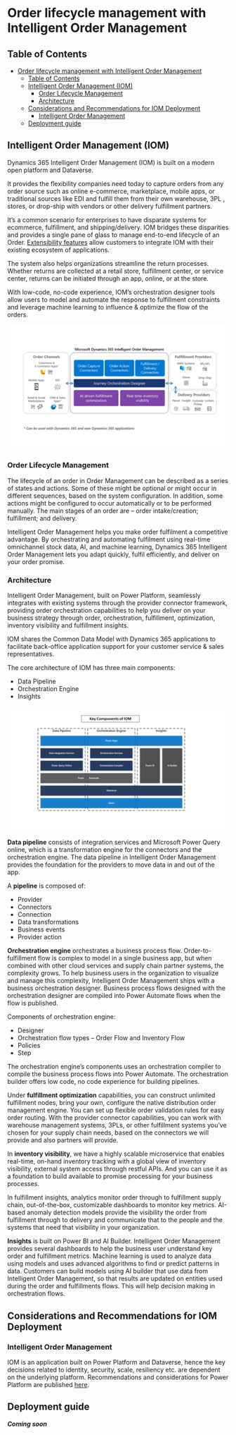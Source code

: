 # Order lifecycle management with Intelligent Order Management

## Table of Contents

- [Order lifecycle management with Intelligent Order Management](#order-lifecycle-management-with-intelligent-order-management)
  - [Table of Contents](#table-of-contents)
  - [Intelligent Order Management (IOM)](#intelligent-order-management-iom)
    - [Order Lifecycle Management](#order-lifecycle-management)
    - [Architecture](#architecture)
  - [Considerations and Recommendations for IOM Deployment](#considerations-and-recommendations-for-iom-deployment)
    - [Intelligent Order Management](#intelligent-order-management)
  - [Deployment guide](#deployment-guide)

## Intelligent Order Management (IOM)

Dynamics 365 Intelligent Order Management (IOM) is built on a modern open platform and Dataverse.

It provides the flexibility companies need today to capture orders from any order source such as online e-commerce, marketplace, mobile apps, or traditional sources like EDI  and fulfill them from their own warehouse, 3PL , stores, or drop-ship with vendors or other delivery fulfillment partners.

It’s a common scenario for enterprises to have disparate systems for ecommerce, fulfillment, and shipping/delivery. IOM bridges these disparities and provides a single pane of glass to manage end-to-end lifecycle of an Order. [Extensibility features](https://docs.microsoft.com/en-us/dynamics365/intelligent-order-management/extensibility) allow customers to integrate IOM with their existing ecosystem of applications.

The system also helps organizations streamline the return processes. Whether returns are collected at a retail store, fulfillment center, or service center, returns can be initiated through an app, online, or at the store.

With low-code, no-code experience, IOM’s orchestration designer tools allow users to model and automate the response to fulfillment constraints and leverage machine learning to influence & optimize the flow of the orders.

![IOM capabilities](./media/iom-overview.png)

### Order Lifecycle Management

The lifecycle of an order in Order Management can be described as a series of states and actions. Some of these might be optional or might occur in different sequences, based on the system configuration. In addition, some actions might be configured to occur automatically or to be performed manually. The main stages of an order are – order intake/creation; fulfillment; and delivery.

Intelligent Order Management helps you make order fulfilment a competitive advantage. By orchestrating and automating fulfilment using real-time omnichannel stock data, AI, and machine learning, Dynamics 365 Intelligent Order Management lets you adapt quickly, fulfil efficiently, and deliver on your order promise.

### Architecture

Intelligent Order Management, built on Power Platform, seamlessly integrates with existing systems through the provider connector framework, providing order orchestration capabilities to help you deliver on your business strategy through order, orchestration, fulfillment, optimization, inventory visibility and fulfillment insights.

IOM shares the Common Data Model with Dynamics 365 applications to facilitate back-office application support for your customer service & sales representatives.

The core architecture of IOM has three main components:

- Data Pipeline
- Orchestration Engine
- Insights

![IOM architecture](./media/iom-conceptual-arch.png)

**Data pipeline** consists of integration services and Microsoft Power Query online, which is a transformation engine for the connectors and the orchestration engine. The data pipeline in Intelligent Order Management provides the foundation for the providers to move data in and out of the app.

A **pipeline** is composed of:

- Provider
- Connectors
- Connection
- Data transformations
- Business events
- Provider action

**Orchestration engine** orchestrates a business process flow. Order-to-fulfillment flow is complex to model in a single business app, but when combined with other cloud services and supply chain partner systems, the complexity grows. To help business users in the organization to visualize and manage this complexity, Intelligent Order Management ships with a business orchestration designer. Business process flows designed with the orchestration designer are compiled into Power Automate flows when the flow is published.

Components of orchestration engine:

- Designer
- Orchestration flow types – Order Flow and Inventory Flow
- Policies
- Step

The orchestration engine’s components uses an orchestration compiler to compile the business process flows into Power Automate. The orchestration builder offers low code, no code experience for building pipelines.

Under **fulfillment optimization** capabilities, you can construct unlimited fulfillment nodes, bring your own, configure the native distribution order management engine. You can set up flexible order validation rules for easy order routing. With the provider connector capabilities, you can work with warehouse management systems, 3PLs, or other fulfillment systems you’ve chosen for your supply chain needs, based on the connectors we will provide and also partners will provide.

In **inventory visibility**, we have a highly scalable microservice that enables real-time, on-hand inventory tracking with a global view of inventory visibility, external system access through restful APIs. And you can use it as a foundation to build available to promise processing for your business processes.

In fulfillment insights, analytics monitor order through to fulfillment supply chain, out-of-the-box, customizable dashboards to monitor key metrics. AI-based anomaly detection models provide the visibility the order from fulfillment through to delivery and communicate that to the people and the systems that need that visibility in your organization.

**Insights** is built on Power BI and AI Builder. Intelligent Order Management provides several dashboards to help the business user understand key order and fulfillment metrics. Machine learning is used to analyze data using models and uses advanced algorithms to find or predict patterns in data. Customers can build models using AI builder that use data from Intelligent Order Management, so that results are updated on entities used during the order and fulfillments flows. This will help decision making in orchestration flows.

## Considerations and Recommendations for IOM Deployment

### Intelligent Order Management

IOM is an application built on Power Platform and Dataverse, hence the key decisions related to identity, security, scale, resiliency etc. are dependent on the underlying platform. Recommendations and considerations for Power Platform are published [here](https://github.com/microsoft/industry/tree/main/foundations/powerPlatform).

## Deployment guide

***Coming soon***